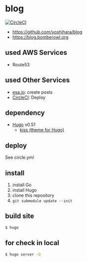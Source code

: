 # blog

[![CircleCI](https://circleci.com/gh/yoshihara/blog.svg?style=svg)](https://circleci.com/gh/yoshihara/blog)

- https://github.com/yoshihara/blog
- https://blog.bomberowl.org

## used AWS Services

- Route53

## used Other Services

- [esa.io](https://esa.io): create posts
- [CircleCI](https://circleci.com): Deploy

## dependency

- [Hugo](http://gohugo.io/) v0.51
    - [kiss (theme for Hugo)](https://github.com/ribice/kiss.git)

## deploy

See circle.yml

## install

1. install Go
1. install Hugo
1. clone this repository
1. `git submodule update --init`

## build site

```sh
$ hugo
```

## for check in local

```sh
$ hugo server -D
```
